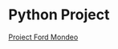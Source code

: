# Python Project

[Proiect Ford Mondeo](https://github.com/razvanandrei1974/Python/blob/main/Ford.py)
